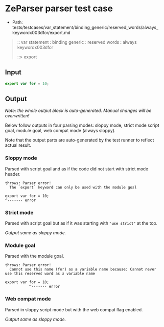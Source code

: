# ZeParser parser test case

- Path: tests/testcases/var_statement/binding_generic/reserved_words/always_keywordx003dfor/export.md

> :: var statement : binding generic : reserved words : always keywordx003dfor
>
> ::> export

## Input

`````js
export var for = 10;
`````

## Output

_Note: the whole output block is auto-generated. Manual changes will be overwritten!_

Below follow outputs in four parsing modes: sloppy mode, strict mode script goal, module goal, web compat mode (always sloppy).

Note that the output parts are auto-generated by the test runner to reflect actual result.

### Sloppy mode

Parsed with script goal and as if the code did not start with strict mode header.

`````
throws: Parser error!
  The `export` keyword can only be used with the module goal

export var for = 10;
^------- error
`````

### Strict mode

Parsed with script goal but as if it was starting with `"use strict"` at the top.

_Output same as sloppy mode._

### Module goal

Parsed with the module goal.

`````
throws: Parser error!
  Cannot use this name (for) as a variable name because: Cannot never use this reserved word as a variable name

export var for = 10;
           ^------- error
`````


### Web compat mode

Parsed in sloppy script mode but with the web compat flag enabled.

_Output same as sloppy mode._
